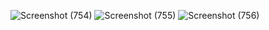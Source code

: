 ![Screenshot (754)](https://github.com/user-attachments/assets/2da7e850-0ac5-45ae-a2be-fb8ca6ede0e4)
![Screenshot (755)](https://github.com/user-attachments/assets/fa5efff7-44b6-48b5-a26c-b37aab9d64a9)
![Screenshot (756)](https://github.com/user-attachments/assets/3552f078-5fdb-4874-9a0b-87d26b533bc8)
